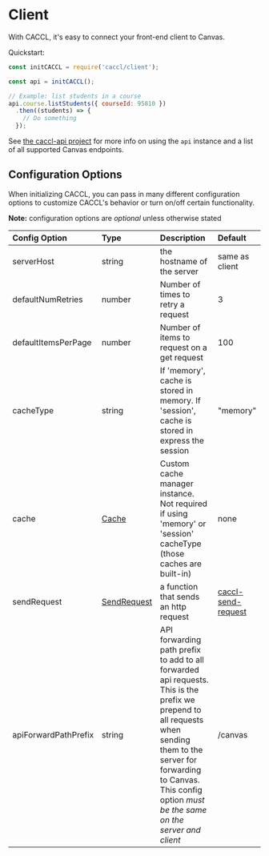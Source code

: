 # Client

With CACCL, it's easy to connect your front-end client to Canvas.

Quickstart:

```js
const initCACCL = require('caccl/client');

const api = initCACCL();

// Example: list students in a course
api.course.listStudents({ courseId: 95810 })
  .then((students) => {
    // Do something
  });
```

See [the caccl-api project](https://github.com/harvard-edtech/caccl-api) for more info on using the `api` instance and a list of all supported Canvas endpoints.

## Configuration Options

When initializing CACCL, you can pass in many different configuration options to customize CACCL's behavior or turn on/off certain functionality.

**Note:** configuration options are _optional_ unless otherwise stated

Config Option | Type | Description | Default
:--- | :--- | :--- | :---
serverHost | string | the hostname of the server | same as client
defaultNumRetries | number | Number of times to retry a request | 3
defaultItemsPerPage | number | Number of items to request on a get request | 100
cacheType | string | If 'memory', cache is stored in memory. If 'session', cache is stored in express the session | "memory"
cache | [Cache](https://github.com/harvard-edtech/caccl-api/blob/master/docs/Cache.md) | Custom cache manager instance. Not required if using 'memory' or 'session' cacheType (those caches are built-in) | none
sendRequest | [SendRequest](https://github.com/harvard-edtech/caccl-send-request) | a function that sends an http request | [caccl-send-request](https://github.com/harvard-edtech/caccl-send-request)
apiForwardPathPrefix | string | API forwarding path prefix to add to all forwarded api requests. This is the prefix we prepend to all requests when sending them to the server for forwarding to Canvas. This config option _must be the same on the server and client_ | /canvas
